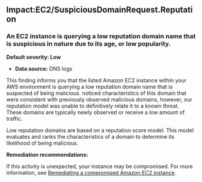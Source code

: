 Impact:EC2/SuspiciousDomainRequest.Reputation
---------------------------------------------


### An EC2 instance is querying a low reputation domain name that is suspicious in nature due to its age, or low popularity.


**Default severity: Low**


 * **Data source:** DNS logs

This finding informs you that the listed Amazon EC2 instance within your AWS environment is querying a low reputation domain name that is suspected of being malicious. noticed characteristics of this domain that were consistent with previously observed malicious domains, however, our reputation model was unable to definitively relate it to a known threat. These domains are typically newly observed or receive a low amount of traffic.


Low reputation domains are based on a reputation score model. This model evaluates and ranks the characteristics of a domain to determine its likelihood of being malicious.


**Remediation recommendations:**


If this activity is unexpected, your instance may be compromised. For more information, see [Remediating a compromised Amazon EC2 instance](https://docs.aws.amazon.com/guardduty/latest/ug/guardduty_remediate.html#compromised-ec2).

